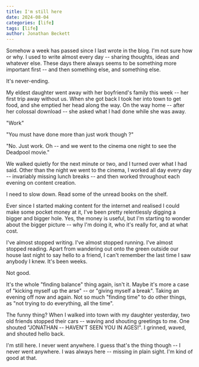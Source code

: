 ```yaml
---
title: I'm still here
date: 2024-08-04
categories: [life]
tags: [life]
author: Jonathan Beckett
---
```


Somehow a week has passed since I last wrote in the blog. I'm not sure how or why. I used to write almost every day -- sharing thoughts, ideas and whatever else. These days there always seems to be something more important first -- and then something else, and something else.

It's never-ending.

My eldest daughter went away with her boyfriend's family this week -- her first trip away without us. When she got back I took her into town to get food, and she emptied her head along the way. On the way home -- after her colossal download -- she asked what I had done while she was away.

"Work"

"You must have done more than just work though ?"

"No. Just work. Oh -- and we went to the cinema one night to see the Deadpool movie."

We walked quietly for the next minute or two, and I turned over what I had said. Other than the night we went to the cinema, I worked all day every day -- invariably missing lunch breaks -- and then worked throughout each evening on content creation.

I need to slow down. Read some of the unread books on the shelf.

Ever since I started making content for the internet and realised I could make some pocket money at it, I've been pretty relentlessly digging a bigger and bigger hole. Yes, the money is useful, but I'm starting to wonder about the bigger picture -- why I'm doing it, who it's really for, and at what cost.

I've almost stopped writing. I've almost stopped running. I've almost stopped reading. Apart from wandering out onto the green outside our house last night to say hello to a friend, I can't remember the last time I saw anybody I knew. It's been weeks.

Not good.

It's the whole "finding balance" thing again, isn't it. Maybe it's more a case of "kicking myself up the arse" -- or "giving myself a break". Taking an evening off now and again. Not so much "finding time" to do other things, as "not trying to do everything, all the time".

The funny thing? When I walked into town with my daughter yesterday, two old friends stopped their cars -- waving and shouting greetings to me. One shouted "JONATHAN -- HAVEN'T SEEN YOU IN AGES!". I grinned, waved, and shouted hello back.

I'm still here. I never went anywhere. I guess that's the thing though -- I never went anywhere. I was always here -- missing in plain sight. I'm kind of good at that.